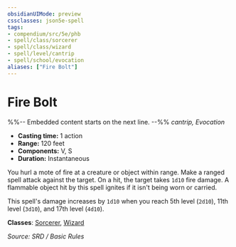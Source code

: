 ```yaml
---
obsidianUIMode: preview
cssclasses: json5e-spell
tags:
- compendium/src/5e/phb
- spell/class/sorcerer
- spell/class/wizard
- spell/level/cantrip
- spell/school/evocation
aliases: ["Fire Bolt"]
---
```

# Fire Bolt
%%-- Embedded content starts on the next line. --%%
*cantrip, Evocation*  

- **Casting time:** 1 action
- **Range:** 120 feet
- **Components:** V, S
- **Duration:** Instantaneous

You hurl a mote of fire at a creature or object within range. Make a ranged spell attack against the target. On a hit, the target takes `1d10` fire damage. A flammable object hit by this spell ignites if it isn't being worn or carried.

This spell's damage increases by `1d10` when you reach 5th level (`2d10`), 11th level (`3d10`), and 17th level (`4d10`).

**Classes**: [Sorcerer](Sorcerer.md), [Wizard](Wizard.md)

*Source: SRD / Basic Rules*